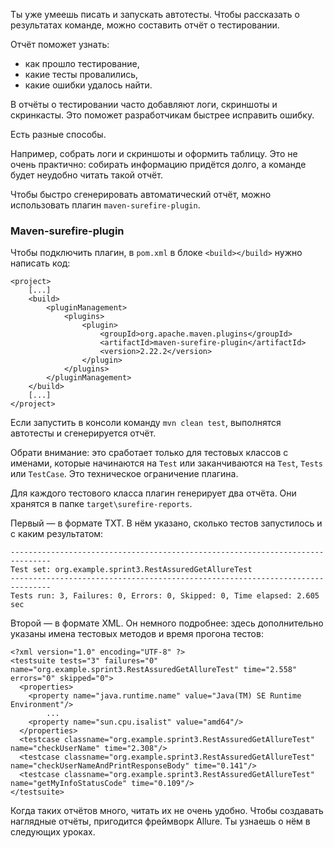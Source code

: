 Ты уже умеешь писать и запускать автотесты. Чтобы рассказать о результатах команде, можно составить отчёт о тестировании.

Отчёт поможет узнать:

- как прошло тестирование,
- какие тесты провалились,
- какие ошибки удалось найти.

В отчёты о тестировании часто добавляют логи, скриншоты и скринкасты. Это поможет разработчикам быстрее исправить ошибку.

Есть разные способы.

Например, собрать логи и скриншоты и оформить таблицу. Это не очень практично: собирать информацию придётся долго, а команде будет неудобно читать такой отчёт.

Чтобы быстро сгенерировать автоматический отчёт, можно использовать плагин `maven-surefire-plugin`.

### Maven-surefire-plugin

Чтобы подключить плагин, в `pom.xml` в блоке `<build></build>` нужно написать код:
```
<project>
    [...]
    <build>
        <pluginManagement>
            <plugins>
                <plugin>
                    <groupId>org.apache.maven.plugins</groupId>
                    <artifactId>maven-surefire-plugin</artifactId>
                    <version>2.22.2</version>
                </plugin>
            </plugins>
        </pluginManagement>
    </build>
    [...]
</project> 
```

Если запустить в консоли команду `mvn clean test`, выполнятся автотесты и сгенерируется отчёт.

Обрати внимание: это сработает только для тестовых классов с именами, которые начинаются на `Test` или заканчиваются на `Test`, `Tests` или `TestCase`. Это техническое ограничение плагина.

Для каждого тестового класса плагин генерирует два отчёта. Они хранятся в папке `target\surefire-reports`.

Первый — в формате TXT. В нём указано, сколько тестов запустилось и с каким результатом:
```
-------------------------------------------------------------------------------
Test set: org.example.sprint3.RestAssuredGetAllureTest
-------------------------------------------------------------------------------
Tests run: 3, Failures: 0, Errors: 0, Skipped: 0, Time elapsed: 2.605 sec 
```

Второй — в формате XML. Он немного подробнее: здесь дополнительно указаны имена тестовых методов и время прогона тестов:
```
<?xml version="1.0" encoding="UTF-8" ?>
<testsuite tests="3" failures="0" name="org.example.sprint3.RestAssuredGetAllureTest" time="2.558" errors="0" skipped="0">
  <properties>
    <property name="java.runtime.name" value="Java(TM) SE Runtime Environment"/>
        ...
    <property name="sun.cpu.isalist" value="amd64"/>
  </properties>
  <testcase classname="org.example.sprint3.RestAssuredGetAllureTest" name="checkUserName" time="2.308"/>
  <testcase classname="org.example.sprint3.RestAssuredGetAllureTest" name="checkUserNameAndPrintResponseBody" time="0.141"/>
  <testcase classname="org.example.sprint3.RestAssuredGetAllureTest" name="getMyInfoStatusCode" time="0.109"/>
</testsuite> 
```

Когда таких отчётов много, читать их не очень удобно. Чтобы создавать наглядные отчёты, пригодится фреймворк Allure. Ты узнаешь о нём в следующих уроках.